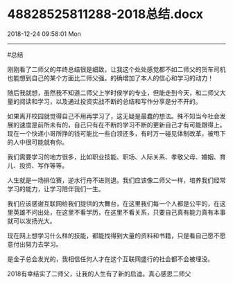 # 48828525811288-2018总结.docx

2018-12-24 09:58:01 Mon

----

\#​总结​ 

刚刚看了二师父的年终总结很是细致，让我这个处处感觉都不如二师父的货车司机也能想到自己的某个方面比二师父强。的确增加了本人的信心和学习的动力！

随后我就想，虽然我不知道二师父上学时侯学的专业，但能走到今天，和二师父大量的阅读和学习，以及通过投资实战不断的总结和写作分享是分不开的。

如果离开校园就觉得自己不用再学习了，这无疑是最蠢的想法。殊不知当今社会发展的速度是前所未有的，自己只有在不断的学习不断的更新自己才有可能跟得上。现在一个快递小哥所挣的钱可能比一些白领还多，有时万一碰见体制改革，被甩下的人中很可能就有你。

我们需要学习的地方很多，比如职业技能、职场、人际关系、孝敬父母、婚姻、育儿、投资、写作等等。

人生就是一场排位赛，逆水行舟不进则退。我们应该像二师父一样，培养我们经常学习的能力，让学习陪伴我们一生。

我们应该感谢互联网给我们提供的大舞台，在这里我们每一个人都是公平的，在这里英雄不问出处，在这里不看学历，在这里不看关系，只要自己真有能力真有本事就可以发扬光大。

现在网上想学习什么样的技能，都能找得到大量的资料和书籍，只是看自己愿不愿意付出努力去学习。

是金子总会发光的，我相信任何人才在这个互联网盛行的社会都不会被埋没。

2018有幸结实了二师父，让我的人生有了新的启迪。真心感恩二师父

